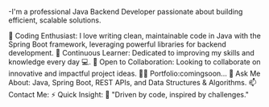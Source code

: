 -I'm a professional Java Backend Developer passionate about building efficient, scalable solutions.

🔭 Coding Enthusiast: I love writing clean, maintainable code in Java with the Spring Boot framework, leveraging powerful libraries for backend development.
🌱 Continuous Learner: Dedicated to improving my skills and knowledge every day 💻.
🤝 Open to Collaboration: Looking to collaborate on innovative and impactful project ideas.
👨‍💻 Portfolio:comingsoon...
💬 Ask Me About: Java, Spring Boot, REST APIs, and Data Structures & Algorithms.
📫 Contact Me: 
⚡ Quick Insight: 🎯 "Driven by code, inspired by challenges."

